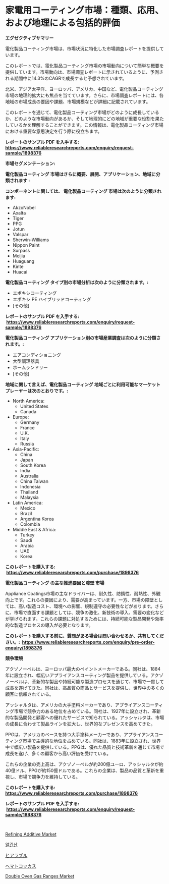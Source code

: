 <p><h1>家電用コーティング市場：種類、応用、および地理による包括的評価</h1></p><p><strong>エグゼクティブサマリー</strong></p>
<p><p>電化製品コーティング市場は、市場状況に特化した市場調査レポートを提供しています。</p><p>このレポートでは、電化製品コーティング市場の市場動向について簡単な概要を提供しています。市場動向は、市場調査レポートに示されているように、予測される期間中に14.3%のCAGRで成長すると予想されています。 </p><p>北米、アジア太平洋、ヨーロッパ、アメリカ、中国など、電化製品コーティング市場の地理的拡大にも焦点を当てています。さらに、市場調査レポートには、各地域の市場成長の要因や課題、市場規模などが詳細に記載されています。</p><p>このレポートを通じて、電化製品コーティング市場がどのように成長しているか、どのような市場動向があるか、そして地理的にどの地域が重要な役割を果たしているかを理解することができます。この情報は、電化製品コーティング市場における重要な意思決定を行う際に役立ちます。</p></p>
<p><strong>レポートのサンプル PDF を入手する: <a href="https://www.reliableresearchreports.com/enquiry/request-sample/1898376">https://www.reliableresearchreports.com/enquiry/request-sample/1898376</a></strong></p>
<p><strong>市場セグメンテーション:</strong></p>
<p><strong> 電化製品コーティング 市場はさらに概要、展開、アプリケーション、地域に分類されます :</strong></p>
<p><strong>コンポーネントに関しては、 電化製品コーティング 市場は次のように分類されます: &nbsp;</strong></p>
<p><ul><li>AkzoNobel</li><li>Axalta</li><li>Tiger</li><li>PPG</li><li>Jotun</li><li>Valspar</li><li>Sherwin-Williams</li><li>Nippon Paint</li><li>Surpass</li><li>Meijia</li><li>Huaguang</li><li>Kinte</li><li>Huacai</li></ul></p>
<p><strong> 電化製品コーティング タイプ別の市場分析は次のように分類されます。:</strong></p>
<p><ul><li>エポキシコーティング</li><li>エポキシ PE ハイブリッドコーティング</li><li>[その他]</li></ul></p>
<p><strong>レポートのサンプル PDF を入手する: &nbsp;<a href="https://www.reliableresearchreports.com/enquiry/request-sample/1898376">https://www.reliableresearchreports.com/enquiry/request-sample/1898376</a></strong></p>
<p><strong> 電化製品コーティング アプリケーション別の市場産業調査は次のように分類されます。:</strong></p>
<p><ul><li>エアコンディショニング</li><li>大型調理器具</li><li>ホームランドリー</li><li>[その他]</li></ul></p>
<p><strong>地域に関して言えば、電化製品コーティング 地域ごとに利用可能なマーケットプレーヤーは次のとおりです。:</strong></p>
<p><ul>
    <li>
        North America:
        <ul>
            <li>United States</li>
            <li>Canada</li>
        </ul>
    </li>
    <li>
        Europe:
        <ul>
            <li>Germany</li>
            <li>France</li>
            <li>U.K.</li>
            <li>Italy</li>
            <li>Russia</li>
        </ul>
    </li>
    <li>
        Asia-Pacific:
        <ul>
            <li>China</li>
            <li>Japan</li>
            <li>South Korea</li>
            <li>India</li>
            <li>Australia</li>
            <li>China Taiwan</li>
            <li>Indonesia</li>
            <li>Thailand</li>
            <li>Malaysia</li>
        </ul>
    </li>
    <li>
        Latin America:
        <ul>
            <li>Mexico</li>
            <li>Brazil</li>
            <li>Argentina Korea</li>
            <li>Colombia</li>
        </ul>
    </li>
    <li>
        Middle East & Africa:
        <ul>
            <li>Turkey</li>
            <li>Saudi</li>
            <li>Arabia</li>
            <li>UAE</li>
            <li>Korea</li>
        </ul>
    </li>
    </ul></p>
<p><strong>このレポートを購入する: &nbsp;<a href="https://www.reliableresearchreports.com/purchase/1898376">https://www.reliableresearchreports.com/purchase/1898376</a></strong></p>
<p><strong>電化製品コーティング の主な推進要因と障壁 市場</strong></p>
<p><p>Appliance Coatings市場の主なドライバーは、耐久性、防錆性、耐熱性、外観向上です。これらの要因により、需要が高まっています。一方、市場の障壁としては、高い製造コスト、環境への影響、規制遵守の必要性などがあります。さらに、市場で直面する課題としては、競争の激化、新技術の導入、需要の変化などが挙げられます。これらの課題に対処するためには、持続可能な製品開発や効率的な製造プロセスの導入が必要となります。</p></p>
<p><strong>このレポートを購入する前に、質問がある場合は問い合わせるか、共有してください。:&nbsp; <a href="https://www.reliableresearchreports.com/enquiry/pre-order-enquiry/1898376">https://www.reliableresearchreports.com/enquiry/pre-order-enquiry/1898376</a></strong></p>
<p><strong>競争環境</strong></p>
<p><p>アクゾノーベルは、ヨーロッパ最大のペイントメーカーである。同社は、1884年に設立され、幅広いアプライアンスコーティング製品を提供している。アクゾノーベルは、革新的な製品や持続可能な製造プロセスを通じて、市場で一貫して成長を遂げてきた。同社は、高品質の商品とサービスを提供し、世界中の多くの顧客に信頼されている。</p><p>アッシャルタは、アメリカの大手塗料メーカーであり、アプライアンスコーティング市場で競争力のある地位を占めている。同社は、1927年に設立され、革新的な製品開発と顧客への優れたサービスで知られている。アッシャルタは、市場の成長に合わせて製品ラインを拡大し、世界的なプレゼンスを高めてきた。</p><p>PPGは、アメリカのベースを持つ大手塗料メーカーであり、アプライアンスコーティング市場で主導的な地位を占めている。同社は、1883年に設立され、世界中で幅広い製品を提供している。PPGは、優れた品質と技術革新を通じて市場で成長を遂げ、多くの顧客から高い評価を受けている。</p><p>これらの企業の売上高は、アクゾノーベルが約200億ユーロ、アッシャルタが約40億ドル、PPGが約150億ドルである。これらの企業は、製品の品質と革新を重視し、市場で競争力を維持している。</p></p>
<p><strong>このレポートを購入する: &nbsp; <a href="https://www.reliableresearchreports.com/purchase/1898376">https://www.reliableresearchreports.com/purchase/1898376</a></strong></p>
<p><strong>レポートのサンプル PDF を入手する: &nbsp;<a href="https://www.reliableresearchreports.com/enquiry/request-sample/1898376">https://www.reliableresearchreports.com/enquiry/request-sample/1898376</a></strong><strong></strong></p>
<p>&nbsp;</p>
<p><p><a href="https://issuu.com/reportprime-2/docs/refining-additive-market-size-2030.pptx">Refining Additive Market</a></p><p><a href="https://github.com/vsoq0zknh59/Market-Research-Report-List-1/blob/main/9169455193927.md">알긴산</a></p><p><a href="https://medium.com/@rudysimonis2023/%E3%83%92%E3%82%A2%E3%83%96%E3%83%AB%E5%B8%82%E5%A0%B4-2031%E5%B9%B4%E3%81%BE%E3%81%A7%E3%81%AE%E6%88%90%E5%8A%9F%E3%81%99%E3%82%8B%E3%83%93%E3%82%B8%E3%83%8D%E3%82%B9%E6%88%A6%E7%95%A5%E3%81%AE%E9%8D%B5-3d4d8cfeac6f">ヒアラブル</a></p><p><a href="https://github.com/bevdtkn4419963/Market-Research-Report-List-1/blob/main/8788526194203.md">ヘマトコッカス</a></p><p><a href="https://issuu.com/reportprime-2/docs/double-oven-gas-ranges-market-size-2030.pptx">Double Oven Gas Ranges Market</a></p></p>